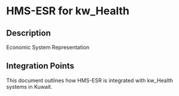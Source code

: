 # HMS-ESR for kw_Health

## Description

Economic System Representation

## Integration Points

This document outlines how HMS-ESR is integrated with kw_Health systems in Kuwait.
